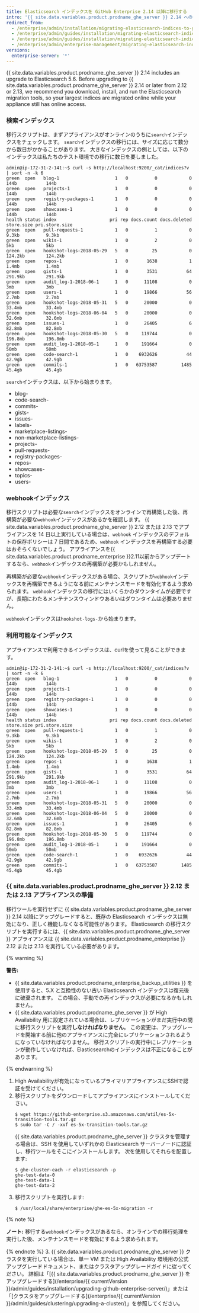 ```yaml
---
title: Elasticsearch インデックスを GitHub Enterprise 2.14 以降に移行する
intro: '{{ site.data.variables.product.prodname_ghe_server }} 2.14 へのアップグレードを準備するには、移行スクリプトを使用してインデックスを Elasticsearch 5.6 に移行する必要があります。'
redirect_from:
  - /enterprise/admin/installation/migrating-elasticsearch-indices-to-github-enterprise-2-14-or-later/
  - /enterprise/admin/guides/installation/migrating-elasticsearch-indices-to-github-enterprise-2-14-or-later/
  - /enterprise/admin/guides/installation/migrating-elasticsearch-indices-to-github-enterprise-server-2-14-or-later
  - /enterprise/admin/enterprise-management/migrating-elasticsearch-indices-to-github-enterprise-server-214-or-later
versions:
  enterprise-server: '*'
---
```


<!-- This guide is here for longevity for support purposes. Please do not delete or add to index.md file-->


{{ site.data.variables.product.prodname_ghe_server }} 2.14 includes an upgrade to Elasticsearch 5.6. Before upgrading to {{ site.data.variables.product.prodname_ghe_server }} 2.14 or later from 2.12 or 2.13, we recommend you download, install, and run the Elasticsearch migration tools, so your largest indices are migrated online while your appliance still has online access.

### 検索インデックス

移行スクリプトは、まずアプライアンスがオンラインのうちに`search`インデックスをチェックします。 `search`インデックスの移行には、サイズに応じて数分から数日がかかることがあります。 大きなインデックスの例としては、以下のインデックスは私たちのテスト環境での移行に数日を要しました。

```
admin@ip-172-31-2-141:~$ curl -s http://localhost:9200/_cat/indices?v | sort -n -k 6
green  open   blog-1                     1   0          0            0       144b           144b
green  open   projects-1                 1   0          0            0       144b           144b
green  open   registry-packages-1        1   0          0            0       144b           144b
green  open   showcases-1                1   0          0            0       144b           144b
health status index                    pri rep docs.count docs.deleted store.size pri.store.size
green  open   pull-requests-1            1   0          1            0      9.3kb          9.3kb
green  open   wikis-1                    1   0          2            0        5kb            5kb
green  open   hookshot-logs-2018-05-29   5   0         25            0    124.2kb        124.2kb
green  open   repos-1                    1   0       1638            1      1.4mb          1.4mb
green  open   gists-1                    1   0       3531           64    291.9kb        291.9kb
green  open   audit_log-1-2018-06-1      1   0      11108            0        3mb            3mb
green  open   users-1                    1   0      19866           56      2.7mb          2.7mb
green  open   hookshot-logs-2018-05-31   5   0      20000            0     33.4mb         33.4mb
green  open   hookshot-logs-2018-06-04   5   0      20000            0     32.6mb         32.6mb
green  open   issues-1                   1   0      26405            6     82.8mb         82.8mb
green  open   hookshot-logs-2018-05-30   5   0     119744            0    196.8mb        196.8mb
green  open   audit_log-1-2018-05-1      1   0     191664            0       50mb           50mb
green  open   code-search-1              1   0    6932626           44     42.9gb         42.9gb
green  open   commits-1                  1   0   63753587         1485     45.4gb         45.4gb
```

`search`インデックスは、以下から始まります。

- blog-
- code-search-
- commits-
- gists-
- issues-
- labels-
- marketplace-listings-
- non-marketplace-listings-
- projects-
- pull-requests-
- registry-packages-
- repos-
- showcases-
- topics-
- users-

### webhookインデックス

移行スクリプトは必要な`search`インデックスをオンラインで再構築した後、再構築が必要な`webhook`インデックスがあるかを確認します。 {{ site.data.variables.product.prodname_ghe_server }} 2.12 または 2.13 でアプライアンスを 14 日以上実行している場合は、`webhook` インデックスのデフォルトの保存ポリシーは 7 日間であるため、`webhook` インデックスを再構築する必要はおそらくないでしょう。 アプライアンスを{{ site.data.variables.product.prodname_enterprise }}2.11以前からアップデートするなら、`webhook`インデックスの再構築が必要かもしれません。

再構築が必要な`webhook`インデックスがある場合、スクリプトが`webhook`インデックスを再構築できるようになる前にメンテナンスモードを有効化するよう求められます。 `webhook`インデックスの移行にはいくらかのダウンタイムが必要ですが、長期にわたるメンテナンスウィンドウあるいはダウンタイムは必要ありません。

`webhook`インデックスは`hookshot-logs-`から始まります。

### 利用可能なインデックス

アプライアンスで利用できるインデックスは、curlを使って見ることができます。

```
admin@ip-172-31-2-141:~$ curl -s http://localhost:9200/_cat/indices?v | sort -n -k 6
green  open   blog-1                     1   0          0            0       144b           144b
green  open   projects-1                 1   0          0            0       144b           144b
green  open   registry-packages-1        1   0          0            0       144b           144b
green  open   showcases-1                1   0          0            0       144b           144b
health status index                    pri rep docs.count docs.deleted store.size pri.store.size
green  open   pull-requests-1            1   0          1            0      9.3kb          9.3kb
green  open   wikis-1                    1   0          2            0        5kb            5kb
green  open   hookshot-logs-2018-05-29   5   0         25            0    124.2kb        124.2kb
green  open   repos-1                    1   0       1638            1      1.4mb          1.4mb
green  open   gists-1                    1   0       3531           64    291.9kb        291.9kb
green  open   audit_log-1-2018-06-1      1   0      11108            0        3mb            3mb
green  open   users-1                    1   0      19866           56      2.7mb          2.7mb
green  open   hookshot-logs-2018-05-31   5   0      20000            0     33.4mb         33.4mb
green  open   hookshot-logs-2018-06-04   5   0      20000            0     32.6mb         32.6mb
green  open   issues-1                   1   0      26405            6     82.8mb         82.8mb
green  open   hookshot-logs-2018-05-30   5   0     119744            0    196.8mb        196.8mb
green  open   audit_log-1-2018-05-1      1   0     191664            0       50mb           50mb
green  open   code-search-1              1   0    6932626           44     42.9gb         42.9gb
green  open   commits-1                  1   0   63753587         1485     45.4gb         45.4gb
```

### {{ site.data.variables.product.prodname_ghe_server }} 2.12 または 2.13 アプライアンスの準備

移行ツールを実行せずに {{ site.data.variables.product.prodname_ghe_server }} 2.14 以降にアップグレードすると、既存の Elasticsearch インデックスは無効になり、正しく機能しなくなる可能性があります。 Elasticsearch の移行スクリプトを実行するには、{{ site.data.variables.product.prodname_ghe_server }} アプライアンスは {{ site.data.variables.product.prodname_enterprise }} 2.12 または 2.13 を実行している必要があります。

{% warning %}

**警告:**
- {{ site.data.variables.product.prodname_enterprise_backup_utilities }} を使用すると、5.X と互換性のない古い Elasticsearch インデックスは復元後に破棄されます。 この場合、手動での再インデックスが必要になるかもしれません。
- {{ site.data.variables.product.prodname_ghe_server }} が High Availability 用に設定されている場合は、レプリケーションがまだ実行中の間に移行スクリプトを実行**しなければなりません**。 この変更は、アップグレードを開始する前に他のアプライアンスに完全にレプリケーションされるようになっていなければなりません。 移行スクリプトの実行中にレプリケーションが動作していなければ、Elasticsearchのインデックスは不正になることがあります。

{% endwarning %}

1. High Availabilityが有効になっているプライマリアプライアンスにSSHで認証を受けてください。
2. 移行スクリプトをダウンロードしてアプライアンスにインストールしてください。
   ```shell
   $ wget https://github-enterprise.s3.amazonaws.com/util/es-5x-transition-tools.tar.gz
   $ sudo tar -C / -xvf es-5x-transition-tools.tar.gz
   ```
   {{ site.data.variables.product.prodname_ghe_server }} クラスタを管理する場合は、SSH を使用していずれかの Elasticsearch サーバーノードに認証し、移行ツールをそこにインストールします。 次を使用してそれらを配置します:
    ```shell
    $ ghe-cluster-each -r elasticsearch -p
    ghe-test-data-0
    ghe-test-data-1
    ghe-test-data-2
    ```
2. 移行スクリプトを実行します:
   ```shell
   $ /usr/local/share/enterprise/ghe-es-5x-migration -r
   ```
 {% note %}

 **ノート:** 移行する`webhook`インデックスがあるなら、オンラインでの移行処理を実行した後、メンテナンスモードを有効にするよう求められます。

 {% endnote %}
3. {{ site.data.variables.product.prodname_ghe_server }} クラスタを実行している場合は、単一 VM または High Availability 環境用の公式アップグレードドキュメント、またはクラスタアップグレードガイドに従ってください。 詳細は「[{{ site.data.variables.product.prodname_ghe_server }} をアップグレードする](/enterprise/{{ currentVersion }}/admin/guides/installation/upgrading-github-enterprise-server/)」または「[クラスタをアップグレードする](/enterprise/{{ currentVersion }}/admin/guides/clustering/upgrading-a-cluster/)」を参照してください。

